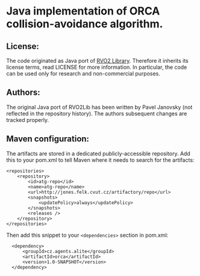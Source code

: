 Java implementation of ORCA collision-avoidance algorithm. 
==============

License:
--------
The code originated as Java port of [RVO2 Library](http://gamma.cs.unc.edu/RVO2/). Therefore it inherits its license terms, read LICENSE for more information. In particular, the code can be used only for research and non-commercial purposes. 

Authors:
--------
The original Java port of RVO2Lib has been written by Pavel Janovsky (not reflected in the repository history). The authors subsequent changes are tracked properly.

Maven configuration:
--------
The artifacts are stored in a dedicated publicly-accessible repository. Add this to your pom.xml to tell Maven where it needs to search for the artifacts:

	<repositories>
		<repository>
			<id>atg-repo</id>
			<name>atg-repo</name>
			<url>http://jones.felk.cvut.cz/artifactory/repo</url>
			<snapshots>
				<updatePolicy>always</updatePolicy>
			</snapshots>
			<releases />
		</repository>
	</repositories>   


Then add this snippet to your `<dependencies>` section in pom.xml:

      <dependency>
          <groupId>cz.agents.alite</groupId>
          <artifactId>orca</artifactId>
          <version>1.0-SNAPSHOT</version>
      </dependency>


